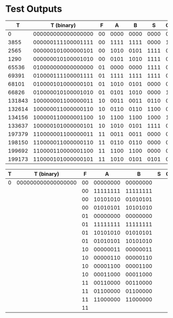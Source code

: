 # Test Outputs

| T        | T (binary)           | F    | A      | B      | S      | Co  |
| -------- | -------------------- | ---- | ------ | ------ | ------ | --- |
| $0$      | $000000000000000000$ | $00$ | $0000$ | $0000$ | $0000$ | $0$ |
| $3855$   | $000000111100001111$ | $00$ | $1111$ | $1111$ | $0000$ | $1$ |
| $2565$   | $000000101000000101$ | $00$ | $1010$ | $0101$ | $1111$ | $0$ |
| $1290$   | $000000010100001010$ | $00$ | $0101$ | $1010$ | $1111$ | $0$ |
| $65536$  | $010000000000000000$ | $01$ | $0000$ | $0000$ | $1111$ | $0$ |
| $69391$  | $010000111100001111$ | $01$ | $1111$ | $1111$ | $1111$ | $0$ |
| $68101$  | $010000101000000101$ | $01$ | $1010$ | $0101$ | $0000$ | $0$ |
| $66826$  | $010000010100001010$ | $01$ | $0101$ | $1010$ | $0000$ | $1$ |
| $131843$ | $100000001100000011$ | $10$ | $0011$ | $0011$ | $0110$ | $0$ |
| $132614$ | $100000011000000110$ | $10$ | $0110$ | $0110$ | $1100$ | $0$ |
| $134156$ | $100000110000001100$ | $10$ | $1100$ | $1100$ | $1000$ | $1$ |
| $133637$ | $100000101000000101$ | $10$ | $1010$ | $0101$ | $1111$ | $0$ |
| $197379$ | $110000001100000011$ | $11$ | $0011$ | $0011$ | $0000$ | $0$ |
| $198150$ | $110000011000000110$ | $11$ | $0110$ | $0110$ | $0000$ | $0$ |
| $199692$ | $110000110000001100$ | $11$ | $1100$ | $1100$ | $0000$ | $0$ |
| $199173$ | $110000101000000101$ | $11$ | $1010$ | $0101$ | $0101$ | $0$ |

| T   | T (binary)           | F    | A          | B          | S   | Co  |
| --- | -------------------- | ---- | ---------- | ---------- | --- | --- |
| $0$ | $000000000000000000$ | $00$ | $00000000$ | $00000000$ |     |     |
|     |                      | $00$ | $11111111$ | $11111111$ |     |     |
|     |                      | $00$ | $10101010$ | $01010101$ |     |     |
|     |                      | $00$ | $01010101$ | $10101010$ |     |     |
|     |                      | $01$ | $00000000$ | $00000000$ |     |     |
|     |                      | $01$ | $11111111$ | $11111111$ |     |     |
|     |                      | $01$ | $10101010$ | $01010101$ |     |     |
|     |                      | $01$ | $01010101$ | $10101010$ |     |     |
|     |                      | $10$ | $00000011$ | $00000011$ |     |     |
|     |                      | $10$ | $00000110$ | $00000110$ |     |     |
|     |                      | $10$ | $00001100$ | $00001100$ |     |     |
|     |                      | $10$ | $00011000$ | $00011000$ |     |     |
|     |                      | $11$ | $00110000$ | $00110000$ |     |     |
|     |                      | $11$ | $01100000$ | $01100000$ |     |     |
|     |                      | $11$ | $11000000$ | $11000000$ |     |     |
|     |                      | $11$ |            |            |     |     |
